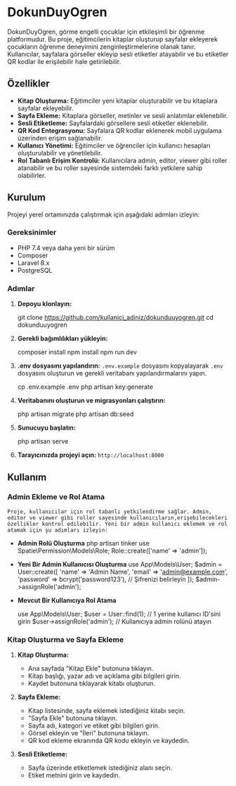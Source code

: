 # DokunDuyOgren

DokunDuyOgren, görme engelli çocuklar için etkileşimli bir öğrenme platformudur. Bu proje, eğitimcilerin kitaplar oluşturup sayfalar ekleyerek çocukların öğrenme deneyimini zenginleştirmelerine olanak tanır. Kullanıcılar, sayfalara görseller ekleyip sesli etiketler atayabilir ve bu etiketler QR kodlar ile erişilebilir hale getirilebilir.

## Özellikler

- **Kitap Oluşturma:** Eğitimciler yeni kitaplar oluşturabilir ve bu kitaplara sayfalar ekleyebilir.
- **Sayfa Ekleme:** Kitaplara görseller, metinler ve sesli anlatımlar eklenebilir.
- **Sesli Etiketleme:** Sayfalardaki görsellere sesli etiketler eklenebilir.
- **QR Kod Entegrasyonu:** Sayfalara QR kodlar eklenerek mobil uygulama üzerinden erişim sağlanabilir.
- **Kullanıcı Yönetimi:** Eğitimciler ve öğrenciler için kullanıcı hesapları oluşturulabilir ve yönetilebilir.
- **Rol Tabanlı Erişim Kontrolü:** Kullanıcılara admin, editor, viewer gibi roller atanabilir ve bu roller sayesinde sistemdeki farklı yetkilere sahip olabilirler.


## Kurulum

Projeyi yerel ortamınızda çalıştırmak için aşağıdaki adımları izleyin:

### Gereksinimler

- PHP 7.4 veya daha yeni bir sürüm
- Composer
- Laravel 8.x
- PostgreSQL

### Adımlar

1. **Depoyu klonlayın:**

    git clone https://github.com/kullanici_adiniz/dokunduuyogren.git
    cd dokunduuyogren


2. **Gerekli bağımlılıkları yükleyin:**

    composer install
    npm install
    npm run dev


3. **.env dosyasını yapılandırın:**
    `.env.example` dosyasını kopyalayarak `.env` dosyasını oluşturun ve gerekli veritabanı yapılandırmalarını yapın.

    cp .env.example .env
    php artisan key:generate


4. **Veritabanını oluşturun ve migrasyonları çalıştırın:**

    php artisan migrate
    php artisan db:seed


5. **Sunucuyu başlatın:**

    php artisan serve


6. **Tarayıcınızda projeyi açın:**
    `http://localhost:8000`

## Kullanım

### Admin Ekleme ve Rol Atama

    Proje, kullanıcılar için rol tabanlı yetkilendirme sağlar. Admin, editor ve viewer gibi roller sayesinde kullanıcıların,erişebilecekleri özellikler kontrol edilebilir. Yeni bir admin kullanıcı eklemek ve rol atamak için şu adımları izleyin:

- **Admin Rolü Oluşturma**
    php artisan tinker
    use Spatie\Permission\Models\Role;
    Role::create(['name' => 'admin']);

- **Yeni Bir Admin Kullanıcısı Oluşturma**
    use App\Models\User;
    $admin = User::create([
        'name' => 'Admin Name',
        'email' => 'admin@example.com',
        'password' => bcrypt('password123'), // Şifrenizi belirleyin
    ]);
    $admin->assignRole('admin');

- **Mevcut Bir Kullanıcıya Rol Atama**

    use App\Models\User;
    $user = User::find(1); // 1 yerine kullanıcı ID'sini girin
    $user->assignRole('admin'); // Kullanıcıya admin rolünü atayın


### Kitap Oluşturma ve Sayfa Ekleme
1. **Kitap Oluşturma:**
    - Ana sayfada "Kitap Ekle" butonuna tıklayın.
    - Kitap başlığı, yazar adı ve açıklama gibi bilgileri girin.
    - Kaydet butonuna tıklayarak kitabı oluşturun.

2. **Sayfa Ekleme:**
    - Kitap listesinde, sayfa eklemek istediğiniz kitabı seçin.
    - "Sayfa Ekle" butonuna tıklayın.
    - Sayfa adı, kategori ve etiket gibi bilgileri girin.
    - Görsel ekleyin ve "İleri" butonuna tıklayın.
    - QR kod ekleme ekranında QR kodu ekleyin ve kaydedin.

3. **Sesli Etiketleme:**
    - Sayfa üzerinde etiketlemek istediğiniz alanı seçin.
    - Etiket metnini girin ve kaydedin.



